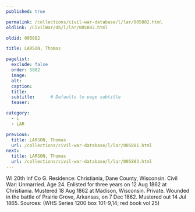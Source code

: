 ```yaml
---
published: true

permalink: /collections/civil-war-database/l/lar/005882.html
oldlink: /CivilWar/db/l/lar/005882.html

oldid: 005882

title: LARSON, Thomas

pagelist:
  exclude: false
  order: 5882
  image: 
  alt:
  caption:
  title:
  subtitle:      # Defaults to page subtitle
  teaser:

category: 
  - L 
  - LAR

previous:
  title: LARSON, Thomas
  url: /collections/civil-war-database/l/lar/005881.html  
next:
  title: LARSON, Thomas
  url: /collections/civil-war-database/l/lar/005883.html   
---
```

WI 20th Inf Co G. Residence: Christiania, Dane County, Wisconsin. Civil War: Unmarried. Age 24. Enlisted for three years on 12 Aug 1862 at Christiania. Mustered 18 Aug 1862 at Madison, Wisconsin. Private. Wounded in the battle of Prairie Grove, Arkansas, on 7 Dec 1862. Mustered out 14 Jul 1865. Sources: (WHS Series 1200 box 101-9,14; red book vol 25)